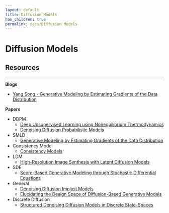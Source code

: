 ```yaml
---
layout: default
title: Diffusion Models
has_children: true
permalink: docs/Diffusion Models
---
```

# Diffusion Models

## Resources

---

**Blogs**
- [Yang Song - Generative Modeling by Estimating Gradients of the Data Distribution](https://yang-song.net/blog/2021/score/)

**Papers**
- DDPM
    - [Deep Unsupervised Learning using Nonequilibrium Thermodynamics](https://arxiv.org/abs/1503.03585)
    - [Denoising Diffusion Probabilistic Models](https://arxiv.org/abs/2006.11239)
- SMLD
    - [Generative Modeling by Estimating Gradients of the Data Distribution](https://arxiv.org/abs/1907.05600)
- Consistency Model
    - [Consistency Models](https://arxiv.org/abs/2303.01469)
- LDM
    - [High-Resolution Image Synthesis with Latent Diffusion Models](https://arxiv.org/abs/2112.10752)
- SDE
    - [Score-Based Generative Modeling through Stochastic Differential Equations](https://arxiv.org/abs/2011.13456)
- General
    - [Denoising Diffusion Implicit Models](https://arxiv.org/abs/2010.02502)
    - [Elucidating the Design Space of Diffusion-Based Generative Models](https://arxiv.org/abs/2206.00364)
- Discrete Diffusion
    - [Structured Denoising Diffusion Models in Discrete State-Spaces](https://arxiv.org/abs/2107.03006)

<!-- - [Cornell CS 6210 Matrix Computations](https://www.cs.cornell.edu/courses/cs6210/2022fa/schedule.html)
- [Harvard AM 205 Advanced Scientific Computing: Numerical Methods](https://people.math.wisc.edu/~chr/am205/index.html)
    - [Youtube Lecture Video](https://www.youtube.com/playlist?list=PL43IQ71lgJytIqhiJ6v5lNswFKeQ9952K)
    - covers basic numerical linear algebra, differential equations, eigenvalues & matrix-free iterative methods
- [Harvard AM 225 Advanced Scientific Computing: Numerical Methods II](https://people.math.wisc.edu/~chr/am225/index.html)
    - covers basic advanced ODE integration methods, Krylov subspace methods, finite-element & finite volume methods
 -->
